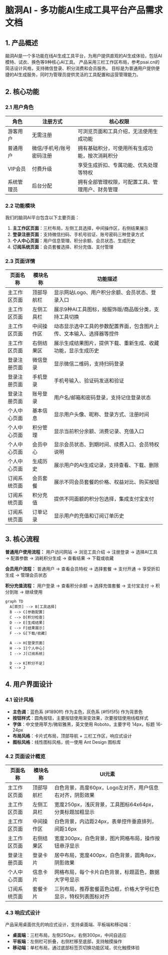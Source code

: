 # 脑洞AI - 多功能AI生成工具平台产品需求文档

## 1. 产品概述
脑洞AI是一个多功能在线AI生成工具平台，为用户提供直观的AI生成体验，包括AI模特、试衣、换色等9种核心AI工具。
产品采用三栏工作区布局，参考psai.cn的简洁设计风格，支持微信登录、积分消费和会员服务。
目标是为普通用户提供便捷的AI生成服务，同时为管理员提供灵活的工具配置和运营管理能力。

## 2. 核心功能

### 2.1 用户角色
| 角色 | 注册方式 | 核心权限 |
|------|----------|----------|
| 游客用户 | 无需注册 | 可浏览页面和工具介绍，无法使用生成功能 |
| 普通用户 | 微信/手机号/账号密码注册 | 拥有基础积分，可使用所有生成功能，按次消耗积分 |
| VIP会员 | 付费升级 | 享受生成折扣、专属功能、优先处理等特权 |
| 系统管理员 | 后台分配 | 拥有全部管理权限，可配置工具、管理用户、财务管理 |

### 2.2 功能模块
我们的脑洞AI平台包含以下主要页面：
1. **主工作区页面**：三栏布局，左侧工具选择，中间操作区，右侧结果展示
2. **登录注册页面**：支持微信扫码、手机号验证、账号密码三种登录方式
3. **个人中心页面**：用户信息管理、积分余额、会员状态、生成历史
4. **订阅系统页面**：会员套餐选择、积分充值、支付管理

### 2.3 页面详情
| 页面名称 | 模块名称 | 功能描述 |
|----------|----------|----------|
| 主工作区页面 | 顶部导航栏 | 显示网站Logo、用户积分余额、会员状态、登录入口 |
| 主工作区页面 | 左侧工具栏 | 展示9种AI工具图标，按服饰版/商品版分类，支持工具切换 |
| 主工作区页面 | 中间操作区 | 动态显示选中工具的参数配置界面，包含图片上传、文本输入、选择器等控件 |
| 主工作区页面 | 右侧结果区 | 展示生成结果图片，提供下载、重新生成、收藏功能，显示生成历史 |
| 登录注册页面 | 微信登录 | 显示微信二维码，支持扫码登录 |
| 登录注册页面 | 手机登录 | 手机号输入、验证码发送和验证 |
| 登录注册页面 | 账号登录 | 用户名/邮箱和密码登录，支持记住登录状态 |
| 个人中心页面 | 基本信息 | 显示用户头像、昵称、登录方式、注册时间 |
| 个人中心页面 | 积分管理 | 显示当前积分余额、消费记录、充值入口 |
| 个人中心页面 | 会员中心 | 显示会员状态、到期时间、续费入口、会员特权说明 |
| 个人中心页面 | 生成历史 | 展示用户的AI生成记录，支持查看、下载、删除 |
| 订阅系统页面 | 会员套餐 | 展示不同会员套餐的价格、权益对比、购买按钮 |
| 订阅系统页面 | 积分充值 | 提供不同面额的积分包选择，集成支付宝支付 |
| 订阅系统页面 | 订单记录 | 显示用户的充值和订阅订单历史 |

## 3. 核心流程

**普通用户使用流程：**
用户访问网站 → 浏览工具介绍 → 注册登录 → 选择AI工具 → 配置参数 → 消耗积分生成 → 查看结果 → 下载或收藏

**会员用户流程：**
普通用户 → 查看会员特权 → 选择套餐 → 支付开通 → 享受折扣生成 → 管理会员状态

**积分充值流程：**
用户登录 → 查看积分余额 → 选择充值套餐 → 支付宝支付 → 积分到账 → 继续使用

```mermaid
graph TD
  A[首页] --> B[工具选择]
  B --> C[参数配置]
  C --> D[积分检查]
  D --> E[生成结果]
  E --> F[结果展示]
  F --> G[下载/收藏]
  
  A --> H[登录页面]
  H --> I[个人中心]
  I --> J[订阅系统]
  
  D --> K[积分不足]
  K --> J
```

## 4. 用户界面设计

### 4.1 设计风格
- **主色调**：蓝色系 (#1890ff) 作为主色，灰色系 (#f5f5f5) 作为背景色
- **按钮样式**：圆角按钮，主要按钮使用渐变效果，次要按钮使用线框样式
- **字体**：中文使用苹方/微软雅黑，英文使用 Roboto，主要字号 14px，标题 16-24px
- **布局风格**：卡片式布局，顶部导航 + 三栏工作区，响应式设计
- **图标风格**：线性图标风格，统一使用 Ant Design 图标库

### 4.2 页面设计概览

| 页面名称 | 模块名称 | UI元素 |
|----------|----------|--------|
| 主工作区页面 | 顶部导航栏 | 白色背景，高度60px，Logo左对齐，用户信息右对齐，阴影效果 |
| 主工作区页面 | 左侧工具栏 | 宽度250px，浅灰背景，工具图标64x64px，分类标题加粗显示 |
| 主工作区页面 | 中间操作区 | 白色背景，内边距24px，表单控件垂直排列，间距16px |
| 主工作区页面 | 右侧结果区 | 宽度300px，白色背景，图片网格布局，操作按钮悬浮显示 |
| 登录注册页面 | 登录卡片 | 居中布局，宽度400px，白色背景，圆角8px，阴影效果 |
| 个人中心页面 | 信息卡片 | 网格布局，每个卡片白色背景，标题蓝色，数据大字号显示 |
| 订阅系统页面 | 套餐卡片 | 三列布局，推荐套餐蓝色边框，价格大字号红色显示，特权列表图标对齐 |

### 4.3 响应式设计
产品采用桌面优先的响应式设计，支持桌面端、平板端和移动端：
- **桌面端**：三栏布局，左侧250px，右侧300px，中间自适应
- **平板端**：左侧栏可折叠，右侧栏移至底部，支持触摸操作
- **移动端**：单栏布局，通过底部标签页切换功能区域，优化触摸体验